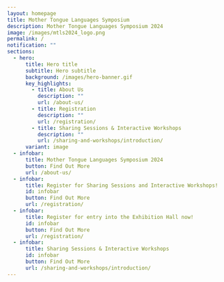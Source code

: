 ```yaml
---
layout: homepage
title: Mother Tongue Languages Symposium
description: Mother Tongue Languages Symposium 2024
image: /images/mtls2024_logo.png
permalink: /
notification: ""
sections:
  - hero:
      title: Hero title
      subtitle: Hero subtitle
      background: /images/hero-banner.gif
      key_highlights:
        - title: About Us
          description: ""
          url: /about-us/
        - title: Registration
          description: ""
          url: /registration/
        - title: Sharing Sessions & Interactive Workshops
          description: ""
          url: /sharing-and-workshops/introduction/
      variant: image
  - infobar:
      title: Mother Tongue Languages Symposium 2024
      button: Find Out More
      url: /about-us/
  - infobar:
      title: Register for Sharing Sessions and Interactive Workshops!
      id: infobar
      button: Find Out More
      url: /registration/
  - infobar:
      title: Register for entry into the Exhibition Hall now!
      id: infobar
      button: Find Out More
      url: /registration/
  - infobar:
      title: Sharing Sessions & Interactive Workshops
      id: infobar
      button: Find Out More
      url: /sharing-and-workshops/introduction/
---
```


